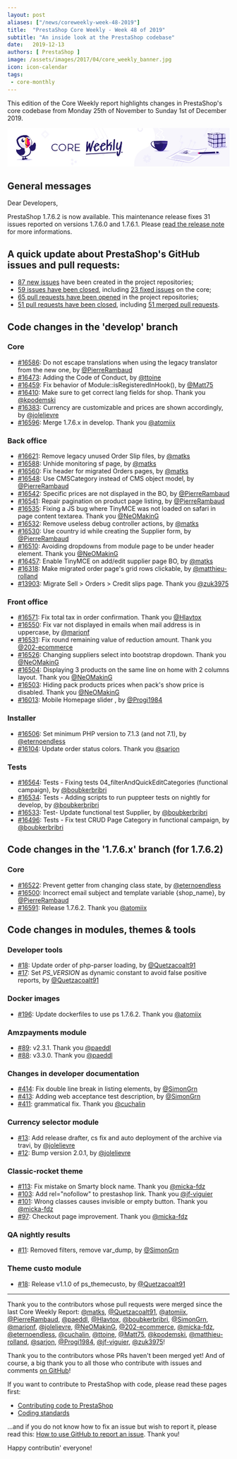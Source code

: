 ```yaml
---
layout: post
aliases: ["/news/coreweekly-week-48-2019"]
title:  "PrestaShop Core Weekly - Week 48 of 2019"
subtitle: "An inside look at the PrestaShop codebase"
date:   2019-12-13
authors: [ PrestaShop ]
image: /assets/images/2017/04/core_weekly_banner.jpg
icon: icon-calendar
tags:
 - core-monthly
---
```


This edition of the Core Weekly report highlights changes in PrestaShop's core codebase from Monday 25th of November to Sunday 1st of December 2019.

![Core Weekly banner](/assets/images/2018/12/banner-core-weekly.jpg)

## General messages

Dear Developers,

PrestaShop 1.7.6.2 is now available. This maintenance release fixes 31 issues reported on versions 1.7.6.0 and 1.7.6.1. Please [read the release note](https://build.prestashop.com/news/prestashop-1-7-6-2-maintenance-release/) for more informations.

## A quick update about PrestaShop's GitHub issues and pull requests:

- [87 new issues](https://github.com/search?q=org%3APrestaShop+is%3Apublic++-repo%3Aprestashop%2Fprestashop.github.io++is%3Aissue+created%3A2019-11-25..2019-12-01) have been created in the project repositories;
- [59 issues have been closed](https://github.com/search?q=org%3APrestaShop+is%3Apublic++-repo%3Aprestashop%2Fprestashop.github.io++is%3Aissue+closed%3A2019-11-25..2019-12-01), including [23 fixed issues](https://github.com/search?q=org%3APrestaShop+is%3Apublic++-repo%3Aprestashop%2Fprestashop.github.io++is%3Aissue+label%3Afixed+closed%3A2019-11-25..2019-12-01) on the core;
- [65 pull requests have been opened](https://github.com/search?q=org%3APrestaShop+is%3Apublic++-repo%3Aprestashop%2Fprestashop.github.io++is%3Apr+created%3A2019-11-25..2019-12-01) in the project repositories;
- [51 pull requests have been closed](https://github.com/search?q=org%3APrestaShop+is%3Apublic++-repo%3Aprestashop%2Fprestashop.github.io++is%3Apr+closed%3A2019-11-25..2019-12-01), including [51 merged pull requests](https://github.com/search?q=org%3APrestaShop+is%3Apublic++-repo%3Aprestashop%2Fprestashop.github.io++is%3Apr+merged%3A2019-11-25..2019-12-01).


## Code changes in the 'develop' branch


### Core
* [#16586](https://github.com/PrestaShop/PrestaShop/pull/16586): Do not escape translations when using the legacy translator from the new one, by [@PierreRambaud](https://github.com/PierreRambaud)
* [#16473](https://github.com/PrestaShop/PrestaShop/pull/16473): Adding the Code of Conduct, by [@ttoine](https://github.com/ttoine)
* [#16459](https://github.com/PrestaShop/PrestaShop/pull/16459): Fix behavior of Module::isRegisteredInHook(), by [@Matt75](https://github.com/Matt75)
* [#16410](https://github.com/PrestaShop/PrestaShop/pull/16410): Make sure to get correct lang fields for shop. Thank you [@kpodemski](https://github.com/kpodemski)
* [#16383](https://github.com/PrestaShop/PrestaShop/pull/16383): Currency are customizable and prices are shown accordingly, by [@jolelievre](https://github.com/jolelievre)
* [#16596](https://github.com/PrestaShop/PrestaShop/pull/16596): Merge 1.7.6.x in develop. Thank you [@atomiix](https://github.com/atomiix)


### Back office
* [#16621](https://github.com/PrestaShop/PrestaShop/pull/16621): Remove legacy unused Order Slip files, by [@matks](https://github.com/matks)
* [#16588](https://github.com/PrestaShop/PrestaShop/pull/16588): Unhide monitoring sf page, by [@matks](https://github.com/matks)
* [#16560](https://github.com/PrestaShop/PrestaShop/pull/16560): Fix header for migrated Orders pages, by [@matks](https://github.com/matks)
* [#16548](https://github.com/PrestaShop/PrestaShop/pull/16548): Use CMSCategory instead of CMS object model, by [@PierreRambaud](https://github.com/PierreRambaud)
* [#16542](https://github.com/PrestaShop/PrestaShop/pull/16542): Specific prices are not displayed in the BO, by [@PierreRambaud](https://github.com/PierreRambaud)
* [#16541](https://github.com/PrestaShop/PrestaShop/pull/16541): Repair pagination on product page listing, by [@PierreRambaud](https://github.com/PierreRambaud)
* [#16535](https://github.com/PrestaShop/PrestaShop/pull/16535): Fixing a JS bug where TinyMCE was not loaded on safari in page content textarea. Thank you [@NeOMakinG](https://github.com/NeOMakinG)
* [#16532](https://github.com/PrestaShop/PrestaShop/pull/16532): Remove useless debug controller actions, by [@matks](https://github.com/matks)
* [#16530](https://github.com/PrestaShop/PrestaShop/pull/16530): Use country id while creating the Supplier form, by [@PierreRambaud](https://github.com/PierreRambaud)
* [#16510](https://github.com/PrestaShop/PrestaShop/pull/16510): Avoiding dropdowns from module page to be under header element. Thank you [@NeOMakinG](https://github.com/NeOMakinG)
* [#16457](https://github.com/PrestaShop/PrestaShop/pull/16457): Enable TinyMCE on add/edit supplier page BO, by [@matks](https://github.com/matks)
* [#16318](https://github.com/PrestaShop/PrestaShop/pull/16318): Make migrated order page's grid rows clickable, by [@matthieu-rolland](https://github.com/matthieu-rolland)
* [#13903](https://github.com/PrestaShop/PrestaShop/pull/13903): Migrate Sell > Orders > Credit slips page. Thank you [@zuk3975](https://github.com/zuk3975)


### Front office
* [#16571](https://github.com/PrestaShop/PrestaShop/pull/16571): Fix total tax in order confirmation. Thank you [@Hlavtox](https://github.com/Hlavtox)
* [#16550](https://github.com/PrestaShop/PrestaShop/pull/16550): Fix var not displayed in emails when mail address is in uppercase, by [@marionf](https://github.com/marionf)
* [#16531](https://github.com/PrestaShop/PrestaShop/pull/16531): Fix round remaining value of reduction amount. Thank you [@202-ecommerce](https://github.com/202-ecommerce)
* [#16526](https://github.com/PrestaShop/PrestaShop/pull/16526): Changing suppliers select into bootstrap dropdown. Thank you [@NeOMakinG](https://github.com/NeOMakinG)
* [#16504](https://github.com/PrestaShop/PrestaShop/pull/16504): Displaying 3 products on the same line on home with 2 columns layout. Thank you [@NeOMakinG](https://github.com/NeOMakinG)
* [#16503](https://github.com/PrestaShop/PrestaShop/pull/16503): Hiding pack products prices when pack's show price is disabled. Thank you [@NeOMakinG](https://github.com/NeOMakinG)
* [#16013](https://github.com/PrestaShop/PrestaShop/pull/16013): Mobile Homepage slider , by [@Progi1984](https://github.com/Progi1984)


### Installer
* [#16506](https://github.com/PrestaShop/PrestaShop/pull/16506): Set minimum PHP version to 7.1.3 (and not 7.1), by [@eternoendless](https://github.com/eternoendless)
* [#16104](https://github.com/PrestaShop/PrestaShop/pull/16104): Update order status colors. Thank you [@sarjon](https://github.com/sarjon)


### Tests
* [#16564](https://github.com/PrestaShop/PrestaShop/pull/16564): Tests - Fixing tests 04_filterAndQuickEditCategories (functional campaign), by [@boubkerbribri](https://github.com/boubkerbribri)
* [#16534](https://github.com/PrestaShop/PrestaShop/pull/16534): Tests - Adding scripts to run puppteer tests on nightly for develop, by [@boubkerbribri](https://github.com/boubkerbribri)
* [#16533](https://github.com/PrestaShop/PrestaShop/pull/16533): Test- Update functional test Supplier, by [@boubkerbribri](https://github.com/boubkerbribri)
* [#16496](https://github.com/PrestaShop/PrestaShop/pull/16496): Tests - Fix test CRUD Page Category in functional campaign, by [@boubkerbribri](https://github.com/boubkerbribri)


## Code changes in the '1.7.6.x' branch (for 1.7.6.2)


### Core
* [#16522](https://github.com/PrestaShop/PrestaShop/pull/16522): Prevent getter from changing class state, by [@eternoendless](https://github.com/eternoendless)
* [#16500](https://github.com/PrestaShop/PrestaShop/pull/16500): Incorrect email subject and template variable {shop_name}, by [@PierreRambaud](https://github.com/PierreRambaud)
* [#16591](https://github.com/PrestaShop/PrestaShop/pull/16591): Release 1.7.6.2. Thank you [@atomiix](https://github.com/atomiix)


## Code changes in modules, themes & tools


### Developer tools
* [#18](https://github.com/PrestaShop/php-dev-tools/pull/18): Update order of php-parser loading, by [@Quetzacoalt91](https://github.com/Quetzacoalt91)
* [#17](https://github.com/PrestaShop/php-dev-tools/pull/17): Set _PS_VERSION_ as dynamic constant to avoid false positive reports, by [@Quetzacoalt91](https://github.com/Quetzacoalt91)


### Docker images
* [#196](https://github.com/PrestaShop/docker/pull/196): Update dockerfiles to use ps 1.7.6.2. Thank you [@atomiix](https://github.com/atomiix)


### Amzpayments module
* [#89](https://github.com/PrestaShop/amzpayments/pull/89): v2.3.1. Thank you [@paeddl](https://github.com/paeddl)
* [#88](https://github.com/PrestaShop/amzpayments/pull/88): v3.3.0. Thank you [@paeddl](https://github.com/paeddl)


### Changes in developer documentation
* [#414](https://github.com/PrestaShop/docs/pull/414): Fix double line break in listing elements, by [@SimonGrn](https://github.com/SimonGrn)
* [#413](https://github.com/PrestaShop/docs/pull/413): Adding web acceptance test description, by [@SimonGrn](https://github.com/SimonGrn)
* [#411](https://github.com/PrestaShop/docs/pull/411): grammatical fix. Thank you [@cuchalin](https://github.com/cuchalin)


### Currency selector module
* [#13](https://github.com/PrestaShop/ps_currencyselector/pull/13): Add release drafter, cs fix and auto deployment of the archive via travi, by [@jolelievre](https://github.com/jolelievre)
* [#12](https://github.com/PrestaShop/ps_currencyselector/pull/12): Bump version 2.0.1, by [@jolelievre](https://github.com/jolelievre)


### Classic-rocket theme
* [#113](https://github.com/PrestaShop/classic-rocket/pull/113): Fix mistake on Smarty block name. Thank you [@micka-fdz](https://github.com/micka-fdz)
* [#103](https://github.com/PrestaShop/classic-rocket/pull/103): Add rel="nofollow" to prestashop link. Thank you [@jf-viguier](https://github.com/jf-viguier)
* [#101](https://github.com/PrestaShop/classic-rocket/pull/101): Wrong classes causes invisible or empty button. Thank you [@micka-fdz](https://github.com/micka-fdz)
* [#97](https://github.com/PrestaShop/classic-rocket/pull/97): Checkout page improvement. Thank you [@micka-fdz](https://github.com/micka-fdz)


### QA nightly results
* [#11](https://github.com/PrestaShop/QANightlyResults/pull/11): Removed filters, remove var_dump, by [@SimonGrn](https://github.com/SimonGrn)


### Theme custo module
* [#18](https://github.com/PrestaShop/ps_themecusto/pull/18): Release v1.1.0 of ps_themecusto, by [@Quetzacoalt91](https://github.com/Quetzacoalt91)


<hr />

Thank you to the contributors whose pull requests were merged since the last Core Weekly Report: [@matks](https://github.com/matks), [@Quetzacoalt91](https://github.com/Quetzacoalt91), [@atomiix](https://github.com/atomiix), [@PierreRambaud](https://github.com/PierreRambaud), [@paeddl](https://github.com/paeddl), [@Hlavtox](https://github.com/Hlavtox), [@boubkerbribri](https://github.com/boubkerbribri), [@SimonGrn](https://github.com/SimonGrn), [@marionf](https://github.com/marionf), [@jolelievre](https://github.com/jolelievre), [@NeOMakinG](https://github.com/NeOMakinG), [@202-ecommerce](https://github.com/202-ecommerce), [@micka-fdz](https://github.com/micka-fdz), [@eternoendless](https://github.com/eternoendless), [@cuchalin](https://github.com/cuchalin), [@ttoine](https://github.com/ttoine), [@Matt75](https://github.com/Matt75), [@kpodemski](https://github.com/kpodemski), [@matthieu-rolland](https://github.com/matthieu-rolland), [@sarjon](https://github.com/sarjon), [@Progi1984](https://github.com/Progi1984), [@jf-viguier](https://github.com/jf-viguier), [@zuk3975](https://github.com/zuk3975)!

Thank you to the contributors whose PRs haven't been merged yet! And of course, a big thank you to all those who contribute with issues and comments [on GitHub](https://github.com/PrestaShop/PrestaShop)!

If you want to contribute to PrestaShop with code, please read these pages first:

 * [Contributing code to PrestaShop](https://devdocs.prestashop.com/1.7/contribute/contribution-guidelines/)
 * [Coding standards](https://devdocs.prestashop.com/1.7/development/coding-standards/)

...and if you do not know how to fix an issue but wish to report it, please read this: [How to use GitHub to report an issue](https://devdocs.prestashop.com/1.7/contribute/contribute-reporting-issues/). Thank you!

Happy contributin' everyone!

